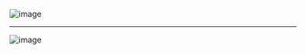 ![image](https://github.com/user-attachments/assets/f4922865-809d-4b8a-8dcd-e00e9792a287)


---

![image](https://github.com/user-attachments/assets/c78747c4-1d98-45ba-8717-9ac3cafad81d)
